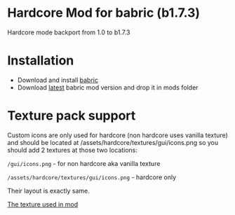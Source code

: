 # Hardcore Mod for babric (b1.7.3)
Hardcore mode backport from 1.0 to b1.7.3
# Installation
- Download and install [babric](https://babric.github.io/use/installer/)
- Download [latest](https://github.com/freehij/hardcore-mod/releases/latest) babric mod version and drop it in mods folder
# Texture pack support
Custom icons are only used for hardcore (non hardcore uses vanilla texture) and should be located at /assets/hardcore/textures/gui/icons.png so you should add 2 textures at those two locations:

`/gui/icons.png` - for non hardcore aka vanilla texture

`/assets/hardcore/textures/gui/icons.png` - hardcore only

Their layout is exactly same.

[The texture used in mod](https://github.com/freehij/hardcore-mod/blob/babric-b1.7.3/src/main/resources/assets/hardcore/textures/gui/icons.png)
